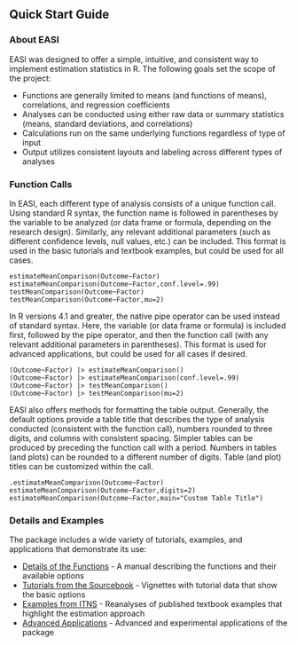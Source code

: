 
## Quick Start Guide

### About EASI

EASI was designed to offer a simple, intuitive, and consistent way to implement estimation statistics in R. The following goals set the scope of the project:

- Functions are generally limited to means (and functions of means), correlations, and regression coefficients
- Analyses can be conducted using either raw data or summary statistics (means, standard deviations, and correlations)
- Calculations run on the same underlying functions regardless of type of input
- Output utilizes consistent layouts and labeling across different types of analyses

### Function Calls

In EASI, each different type of analysis consists of a unique function call. Using standard R syntax, the function name is followed in parentheses by the variable to be analyzed (or data frame or formula, depending on the research design). Similarly, any relevant additional parameters (such as different confidence levels, null values, etc.) can be included. This format is used in the basic tutorials and textbook examples, but could be used for all cases.

```
estimateMeanComparison(Outcome~Factor)
estimateMeanComparison(Outcome~Factor,conf.level=.99)
testMeanComparison(Outcome~Factor)
testMeanComparison(Outcome~Factor,mu=2)
```

In R versions 4.1 and greater, the native pipe operator can be used instead of standard syntax. Here, the variable (or data frame or formula) is included first, followed by the pipe operator, and then the function call (with any relevant additional parameters in parentheses). This format is used for advanced applications, but could be used for all cases if desired.

```
(Outcome~Factor) |> estimateMeanComparison()
(Outcome~Factor) |> estimateMeanComparison(conf.level=.99)
(Outcome~Factor) |> testMeanComparison()
(Outcome~Factor) |> testMeanComparison(mu=2)
```

EASI also offers methods for formatting the table output. Generally, the default options provide a table title that describes the type of analysis conducted (consistent with the function call), numbers rounded to three digits, and columns with consistent spacing. Simpler tables can be produced by preceding the function call with a period. Numbers in tables (and plots) can be rounded to a different number of digits. Table (and plot) titles can be customized within the call.

```
.estimateMeanComparison(Outcome~Factor)
estimateMeanComparison(Outcome~Factor,digits=2)
estimateMeanComparison(Outcome~Factor,main="Custom Table Title")
```

### Details and Examples

The package includes a wide variety of tutorials, examples, and applications that demonstrate its use:

- [Details of the Functions](./functions) - A manual describing the functions and their available options
- [Tutorials from the Sourcebook](./tutorials) - Vignettes with tutorial data that show the basic options 
- [Examples from ITNS](./examples) - Reanalyses of published textbook examples that highlight the estimation approach 
- [Advanced Applications](./applications) - Advanced and experimental applications of the package

